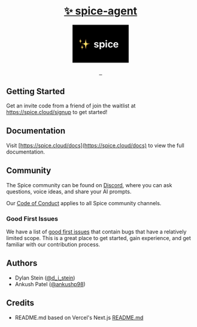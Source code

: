 <p align="center">
  <a href="https://spice.cloud">
    <h1 align="center">✨ spice-agent</h1>
  </a>
</p>

<p align="center">
  <a aria-label="Spice Cloud" href="https://spice.cloud">
    <img src="assets/icon-text.png" style="width: 150px !important; max-width: 150px !important;">
  </a>
</p>
  
<p align="center">
 

  <a aria-label="PyPi version" href="https://pypi.org/project/spice-agent/">
   <img alt="" src="https://img.shields.io/pypi/v/spice-agent.svg?style=for-the-badge&labelColor=000000">
  </a>
  <a aria-label="License" href="https://github.com/spicecloud/agent/blob/main/license.md">
    <img alt="" src="https://img.shields.io/npm/l/next.svg?style=for-the-badge&labelColor=000000">
  </a>
  <a aria-label="Join the community on Discord" href="https://discord.gg/DAhNzUse">
    <img alt="" src="https://img.shields.io/badge/Join%20the%20community-blueviolet.svg?style=for-the-badge&labelColor=000000&logoWidth=20">
  </a>
</p>

## Getting Started

Get an invite code from a friend of join the waitlist at <a aria-label="spice.cloud" href="https://spice.cloud/signup">https://spice.cloud/signup</a> to get started!

## Documentation

Visit [https://spice.cloud/docs](https://spice.cloud/docs) to view the full documentation.

## Community

The Spice community can be found on [Discord](https://discord.gg/DAhNzUse), where you can ask questions, voice ideas, and share your AI prompts.

Our [Code of Conduct](https://github.com/spicecloud/agent/blob/main/CODE_OF_CONDUCT.md) applies to all Spice community channels.

<!-- ## Contributing

Please see our [contributing.md](/contributing.md). -->

### Good First Issues

We have a list of [good first issues](https://github.com/spicecloud/agent/labels/good%20first%20issue) that contain bugs that have a relatively limited scope. This is a great place to get started, gain experience, and get familiar with our contribution process.

## Authors

- Dylan Stein ([@d_j_stein](https://twitter.com/d_j_stein))
- Ankush Patel ([@ankushp98](https://twitter.com/ankushp98))

<!-- ## Security

If you believe you have found a security vulnerability in the Spice ecosystem, we encourage you to responsibly disclose this and not open a public issue. We will investigate all legitimate reports. Email `security@spice.cloud` to disclose any security vulnerabilities.

https://spice.cloud/security -->

## Credits

- README.md based on Vercel's Next.js [README.md](https://github.com/vercel/next.js/blob/main/packages/next/README.md)
